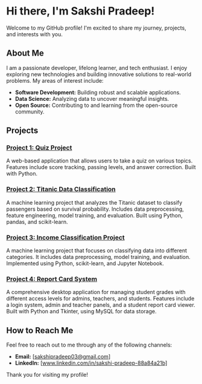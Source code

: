 # Hi there, I'm Sakshi Pradeep! 

Welcome to my GitHub profile! I'm excited to share my journey, projects, and interests with you.

## About Me

I am a passionate developer, lifelong learner, and tech enthusiast. I enjoy exploring new technologies and building innovative solutions to real-world problems. My areas of interest include:

- **Software Development:** Building robust and scalable applications.
- **Data Science:** Analyzing data to uncover meaningful insights.
- **Open Source:** Contributing to and learning from the open-source community.

## Projects

### [Project 1: Quiz Project](https://github.com/sak-shi-prad-eep/Quiz-Project)
A web-based application that allows users to take a quiz on various topics. Features include score tracking, passing levels, and answer correction. Built with Python.

### [Project 2: Titanic Data Classification](https://github.com/sak-shi-prad-eep/Titanic-Survival-Prediction)
A machine learning project that analyzes the Titanic dataset to classify passengers based on survival probability. Includes data preprocessing, feature engineering, model training, and evaluation. Built using Python, pandas, and scikit-learn.

### [Project 3: Income Classification Project](https://github.com/sak-shi-prad-eep/Income-Classification-Project)
A machine learning project that focuses on classifying data into different categories. It includes data preprocessing, model training, and evaluation. Implemented using Python, scikit-learn, and Jupyter Notebook.

### [Project 4: Report Card System](https://github.com/sak-shi-prad-eep/Report-Card-System)
A comprehensive desktop application for managing student grades with different access levels for admins, teachers, and students. Features include a login system, admin and teacher panels, and a student report card viewer. Built with Python and Tkinter, using MySQL for data storage.

## How to Reach Me

Feel free to reach out to me through any of the following channels:

- **Email:** [sakshipradeep03@gmail.com]
- **LinkedIn:** [www.linkedin.com/in/sakshi-pradeep-88a84a21b]

Thank you for visiting my profile!
